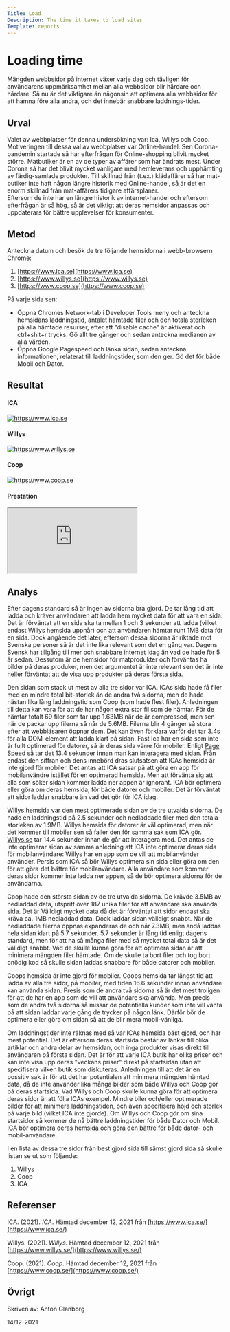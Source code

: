 ```yaml
---
Title: Load
Description: The time it takes to load sites
Template: reports
---
```

Loading time
=======================

Mängden webbsidor på internet växer varje dag och tävligen för användarens uppmärksamhet mellan alla webbsidor blir hårdare och hårdare. Så nu är det viktigare än någonsin att optimera alla webbsidor för att hamna före alla andra, och det innebär snabbare laddnings-tider.

Urval
-----------------------

Valet av webbplatser för denna undersökning var: Ica, Willys och Coop.  
Motiveringen till dessa val av webbplatser var Online-handel. Sen Corona-pandemin startade så har efterfrågan för Online-shopping blivit mycket större. Matbutiker är en av de typer av affärer som har ändrats mest. Under Corona så har det blivit mycket vanligare med hemleverans och upphämting av färdig-samlade produkter. Till skillnad från (t.ex.) klädaffärer så har mat-butiker inte haft någon längre historik med Online-handel, så är det en enorm skillnad från mat-affärers tidigare affärsplaner.  
Eftersom de inte har en längre historik av internet-handel och eftersom efterfrågan är så hög, så är det viktigt att deras hemsidor anpassas och uppdaterars för bättre upplevelser för konsumenter.

Metod
-----------------------

Anteckna datum och besök de tre följande hemsidorna i webb-browsern Chrome:
1. [https://www.ica.se](https://www.ica.se)
2. [https://www.willys.se](https://www.willys.se)
3. [https://www.coop.se](https://www.coop.se)

På varje sida sen:
- Öppna Chromes Network-tab i Developer Tools meny och anteckna hemsidans laddningstid, antalet hämtade filer och den totala storleken på alla hämtade resurser, efter att "disable cache" är aktiverat och ctrl+shit+r trycks. Gö allt tre gånger och sedan anteckna medianen av alla värden.
- Öppna Google Pagespeed och länka sidan, sedan anteckna informationen, relaterat till laddningstider, som den ger. Gö det för både Mobil och Dator. 

Resultat
-----------------------

#### ICA

<div class="imgRow">
<div class="reportImg">
<a href="%assets_url%/img/ica.PNG" target="_blank">
<img src="%assets_url%/img/ica.PNG" alt="https://www.ica.se" title="ICA 12/12/2021">
</a>
</div>
</div>

#### Willys

<div class="imgRow">
<div class="reportImg">
<a href="%assets_url%/img/willys.PNG" target="_blank">
<img src="%assets_url%/img/willys.PNG" alt="https://www.willys.se" title="Willys 14/12/2021">
</a>
</div>
</div>

#### Coop

<div class="imgRow">
<div class="reportImg">
<a href="%assets_url%/img/coop.PNG" target="_blank">
<img src="%assets_url%/img/coop.PNG" alt="https://www.coop.se" title="Coop 12/12/2021">
</a>
</div>
</div>

#### Prestation

<iframe class="sheet" src="https://docs.google.com/spreadsheets/d/e/2PACX-1vSahQdX7XQe53ivH7f12IAmmB9kavN1f5gJUGZQVFCNgRjZy3nbGnBP4vVmm9Vpvsr-EcvnEppiDPsT/pubhtml?widget=true&amp;headers=false"></iframe>

Analys
-----------------------

Efter dagens standard så är ingen av sidorna bra gjord. De tar lång tid att ladda och kräver användaren att ladda hem mycket data för att vara en sida. Det är förväntat att en sida ska ta mellan 1 och 3 sekunder att ladda (vilket endast Willys hemsida uppnår) och att användaren hämtar runt 1MB data för en sida. Dock angående det later, eftersom dessa sidorna är riktade mot Svenska personer så är det inte lika relevant som det en gång var. Dagens Svensk har tillgång till mer och snabbare internet idag än vad de hade för 5 år sedan. Dessutom är de hemsidor för matprodukter och förväntas ha bilder på deras produker, men det argumentet är inte relevant sen det är inte heller förväntat att de visa upp produkter på deras första sida.

Den sidan som stack ut mest av alla tre sidor var ICA. ICAs sida hade få filer med en mindre total bit-storlek än de andra två sidorna, men de hade nästan lika lång laddningstid som Coop (som hade flest filer). Anledningen till detta kan vara för att de har någon extra stor fil som de hämtar. För de hämtar totalt 69 filer som tar upp 1.63MB när de är compressed, men sen när de packar upp filerna så når de 5.6MB. Filerna blir 4 gånger så stora efter att webbläsaren öppnar dem. Det kan även förklara varför det tar 3.4s för alla DOM-element att ladda klart på sidan. Fast Ica har en sida som inte är fullt optimerad för datorer, så är deras sida värre för mobiler. Enligt [Page Speed](https://pagespeed.web.dev/) så tar det 13.4 sekunder innan man kan interagera med sidan. Från endast den siffran och dens innebörd dras slutsatsen att ICAs hemsida är inte gjord för mobiler. Det antas att ICA satsar på att göra en app för mobilanvändre istället för en optimerad hemsida. Men att förvänta sig att alla som söker sidan kommer ladda ner appen är ignorant. ICA bör optimera eller göra om deras hemsida, för både datorer och mobiler. Det är förväntat att sidor laddar snabbare än vad det gör för ICA idag.

Willys hemsida var den mest optimerade sidan av de tre utvalda sidorna. De hade en laddningstid på 2.5 sekunder och nedladdade filer med den totala storleken av 1.9MB. Willys hemsida för datorer är väl optimerad, men när det kommer till mobiler sen så faller den för samma sak som ICA gör. [Willys.se](https://www.willys.se/) tar 14.4 sekunder innan de går att interagera med. Det antas de inte optimerar sidan av samma anledning att ICA inte optimerar deras sida för mobilanvändare: Willys har en app som de vill att mobilanvänder använder. Persis som ICA så bör Willys optimera sin sida eller göra om den för att göra det bättre för mobilanvändare. Alla användare som kommer deras sidor kommer inte ladda ner appen, så de bör optimera sidorna för de användarna.

Coop hade den största sidan av de tre utvalda sidorna. De krävde 3.5MB av nedladdad data, utspritt över 187 unika filer för att användare ska använda sida. Det är Välldigt mycket data då det är förväntat att sidor endast ska kräva ca. 1MB nedladdad data. Dock laddar sidan välldigt snabbt. När de nedladdade filerna öppnas expanderas de och når 7.3MB, men ändå laddas hela sidan klart på 5.7 sekunder. 5.7 sekunder är lång tid enligt dagens standard, men för att ha så många filer med så mycket total data så är det välldigt snabbt. Vad de skulle kunna göra för att optimera sidan är att minimera mängden filer hämtade. Om de skulle ta bort filer och tog bort onödig kod så skulle sidan laddas snabbare för både datorer och mobiler.

Coops hemsida är inte gjord för mobiler. Coops hemsida tar längst tid att ladda av alla tre sidor, på mobiler, med tiden 16.6 sekunder innan användare kan använda sidan. Presis som de andra två sidorna så är det mest troligen för att de har en app som de vill att användare ska använda. Men precis som de andra två sidorna så missar de potentiella kunder som inte vill vänta på att sidan laddar varje gång de trycker på någon länk. Därför bör de optimera eller göra om sidan så att de blir mera mobil-vänliga.

Om laddningstider inte räknas med så var ICAs hemsida bäst gjord, och har mest potential. Det är eftersom deras startsida består av länkar till olika artiklar och andra delar av hemsidan, och inga produkter visas direkt till användaren på första sidan. Det är för att varje ICA butik har olika priser och kan inte visa upp deras "veckans priser" direkt på startsidan utan att specifisera vilken butik som diskuteras. Anledningen till att det är en possitiv sak är för att det har potentialen att minimera mängden hämtad data, då de inte använder lika många bilder som både Willys och Coop gör på deras startsida. Vad Willys och Coop skulle kunna göra för att optimera deras sidor är att följa ICAs exempel. Mindre biler och/eller optimerade bilder för att minimera laddningstiden, och även specifisera höjd och storlek på varje bild (vilket ICA inte gjorde). Om Willys och Coop gör om sina startsidor så kommer de nå bättre laddningstider för både Dator och Mobil. ICA bör optimera deras hemsida och göra den bättre för både dator- och mobil-användare.

I en lista av dessa tre sidor från best gjord sida till sämst gjord sida så skulle listan se ut som följande:
1. Willys
2. Coop
3. ICA

Referenser
-----------------------

ICA. (2021). *ICA*. Hämtad december 12, 2021 från [https://www.ica.se/](https://www.ica.se/)

Willys. (2021). *Willys*. Hämtad december 12, 2021 från [https://www.willys.se/](https://www.willys.se/)

Coop. (2021). *Coop*. Hämtad december 12, 2021 från [https://www.coop.se/](https://www.coop.se/)

Övrigt
-----------------------

Skriven av: Anton Glanborg

14/12-2021
